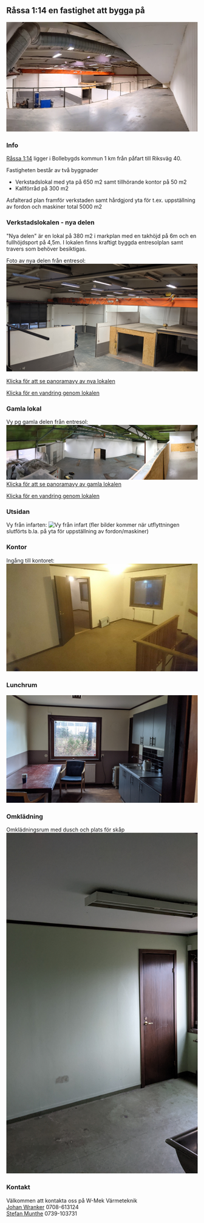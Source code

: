 ## Råssa 1:14 en fastighet att bygga på

![nya delen](images/nyadelan_f_entresol_2.jpg)

### Info
[Råssa 1:14](https://minkarta.lantmateriet.se/?e=357708.8333333333&n=6395075&z=14&background=2&boundaries=true) ligger i Bollebygds kommun 1 km från påfart till Riksväg 40.

Fastigheten består av två byggnader

- Verkstadslokal med yta på 650 m2 samt tillhörande kontor på 50 m2
- Kallförråd på 300 m2

Asfalterad plan framför verkstaden samt hårdgjord yta för t.ex. uppställning av fordon och maskiner total 5000 m2

### Verkstadslokalen - nya delen
"Nya delen" är en lokal på 380 m2 i markplan med en takhöjd på 6m och en fullhöjdsport på 4,5m.
I lokalen finns kraftigt byggda entresolplan samt travers som behöver besiktigas.

Foto av nya delen från entresol:
![Nya delen från entresol](images/nyadelan_f_entresol_1.jpg)

[Klicka för att se panoramavy av nya lokalen](images/nya_delen_markhojd.jpg)

[Klicka för en vandring genom lokalen](images/lokalen.mp4)
### Gamla lokal

Vy pg gamla delen från entresol:
![Gamla delen från entresol](images/gamla_lokalen_entresol.jpg)
[Klicka för att se panoramavy av gamla lokalen](images/gamla_lokalen_markhojd.jpg)

[Klicka för en vandring genom lokalen](images/lokalen.mp4)

### Utsidan

Vy från infarten:
![Vy från infart](images/utsida_infart.jpg)
(fler bilder kommer när utflyttningen slutförts b.la. på 
yta för uppställning av fordon/maskiner)

### Kontor
Ingång till kontoret:
![Kontor](images/kontor.jpg)

### Lunchrum
![Lunchrum](images/lunchrum.jpg)

### Omklädning
Omklädningsrum med dusch och plats för skåp
![Omklädningsrum](images/omkladningsrum.jpg)
### Kontakt
Välkommen att kontakta oss på W-Mek Värmeteknik\
[Johan Wranker](mailto:wmek@wranker.org) 0708-613124\
[Stefan Munthe](mailto:stefan.munthe@gmail.com) 0739-103731
